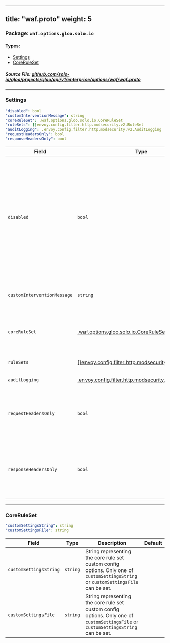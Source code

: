 
---
title: "waf.proto"
weight: 5
---

<!-- Code generated by solo-kit. DO NOT EDIT. -->


### Package: `waf.options.gloo.solo.io` 
#### Types:


- [Settings](#settings)
- [CoreRuleSet](#coreruleset)
  



##### Source File: [github.com/solo-io/gloo/projects/gloo/api/v1/enterprise/options/waf/waf.proto](https://github.com/solo-io/gloo/blob/master/projects/gloo/api/v1/enterprise/options/waf/waf.proto)





---
### Settings



```yaml
"disabled": bool
"customInterventionMessage": string
"coreRuleSet": .waf.options.gloo.solo.io.CoreRuleSet
"ruleSets": []envoy.config.filter.http.modsecurity.v2.RuleSet
"auditLogging": .envoy.config.filter.http.modsecurity.v2.AuditLogging
"requestHeadersOnly": bool
"responseHeadersOnly": bool

```

| Field | Type | Description | Default |
| ----- | ---- | ----------- |----------- | 
| `disabled` | `bool` | Disable waf on this resource (if omitted defaults to false). If a route/virtual host is configured with WAF, you must explicitly disable its WAF, i.e., it will not inherit the disabled status of its parent. |  |
| `customInterventionMessage` | `string` | Custom massage to display if an intervention occurs. |  |
| `coreRuleSet` | [.waf.options.gloo.solo.io.CoreRuleSet](../waf.proto.sk/#coreruleset) | Add OWASP core rule set if nil will not be added. |  |
| `ruleSets` | [[]envoy.config.filter.http.modsecurity.v2.RuleSet](../../../../../external/envoy/extensions/waf/waf.proto.sk/#ruleset) | Custom rule sets rules to add. |  |
| `auditLogging` | [.envoy.config.filter.http.modsecurity.v2.AuditLogging](../../../../../external/envoy/extensions/waf/waf.proto.sk/#auditlogging) | Audit Log settings. |  |
| `requestHeadersOnly` | `bool` | Only process request headers, not buffering the request body. |  |
| `responseHeadersOnly` | `bool` | Only process response headers, not buffering the response body. |  |




---
### CoreRuleSet



```yaml
"customSettingsString": string
"customSettingsFile": string

```

| Field | Type | Description | Default |
| ----- | ---- | ----------- |----------- | 
| `customSettingsString` | `string` | String representing the core rule set custom config options. Only one of `customSettingsString` or `customSettingsFile` can be set. |  |
| `customSettingsFile` | `string` | String representing the core rule set custom config options. Only one of `customSettingsFile` or `customSettingsString` can be set. |  |





<!-- Start of HubSpot Embed Code -->
<script type="text/javascript" id="hs-script-loader" async defer src="//js.hs-scripts.com/5130874.js"></script>
<!-- End of HubSpot Embed Code -->
